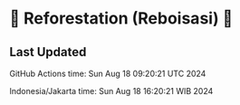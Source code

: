 
# 🌳 Reforestation (Reboisasi) 🌲

## Last Updated

GitHub Actions time: Sun Aug 18 09:20:21 UTC 2024

Indonesia/Jakarta time: Sun Aug 18 16:20:21 WIB 2024
